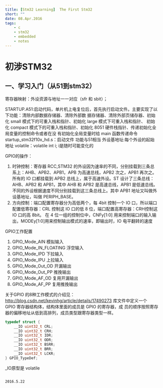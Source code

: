 ```yaml
---
title: [Stm32 Learning]  The First Stm32
short: ""
date: 08.Apr.2016
tags:
    - c
    - stm32
    - embedded
    - notes
---
```


# 初涉STM32
## 一、学习入门（从51到stm32）
寄存器映射：外设资源与地址一一对应（sfr 和 sbit）；

STARTUP.A51:启动代码，单片机上电复位后，首先执行启动文件。主要实现了以下功能：清除内部数据存储器、清除外部数
        据存储器、清除外部页储存器、初始化 small 模式下的可重入栈和指针、初始化 large 模式下可重入栈和指针、
        初始化 compact 模式下的可重入栈和指针、初始化 8051 硬件栈指针、传递初始化全局变量的控制命令或者在没
        有初始化全局变量时给 main 函数传递命令
startup_stm32f10x_hd.s：启动文件  功能与51相当
外设基地址:每个外设的起始地址
volatile：volatile int i; i是随时可能变化的

GPIO的操作：
1. 时钟控制：寄存器 RCC,STM32 的外设因为速率的不同，分别挂载到三条总系上：AHB、APB2、APB1，APB
为高速总线，APB2 次之，APB1 再次之。所有的 IO 口都挂载到 APB2 总线上，属于高速外设。ST 设计了三条总线：AHB、APB2 和 APB1，其中 AHB 和 APB2 是高速总线，APB1 是低速总线。不同的外设根据速度不同分别挂载到这三条总线上。其中 APB1 地址又叫做外设基地址，叫做 PERIPH_BASE。
2. 方向控制：端口配置寄存器分为高低两个，每 4bit 控制一个 IO 口，所以端口配置低寄存器：CRL 控制这 IO 口的低 8 位，端口配置高寄存器：CRH控制这 IO 口的高 8bit。
在 4 位一组的控制位中，CNFy[1:0] 用来控制端口的输入输出，MODEy[1:0]用来控制输出模式的速率，即输出时，IO 电平翻转的速度

GPIO工作配置
1. GPIO_Mode_AIN 模拟输入
2. GPIO_Mode_IN_FLOATING 浮空输入
3. GPIO_Mode_IPD 下拉输入
4. GPIO_Mode_IPU 上拉输入
5. GPIO_Mode_Out_OD 开漏输出
6. GPIO_Mode_Out_PP 推挽输出
7. GPIO_Mode_AF_OD 复用开漏输出
8. GPIO_Mode_AF_PP 复用推挽输出

关于GPIO 的8种工作模式的介绍见：http://blog.csdn.net/kevinhg/article/details/17490273
库文件中定义一个 GPIO 寄存器结构体，结构体里面的成员是 GPIO 的寄存器，成
员的顺序按照寄存器的偏移地址从低到高排列，成员类型跟寄存器类型一样。
```c
typedef struct {
    __IO uint32_t CRL;
    __IO uint32_t CRH;
    __IO uint32_t IDR;
    __IO uint32_t ODR;
    __IO uint32_t BSRR;
    __IO uint32_t BRR;
    __IO uint32_t LCKR;
} GPIO_TypeDef;
```
_IO原型是 volatile

                                                                                                                                   2016.5.22



